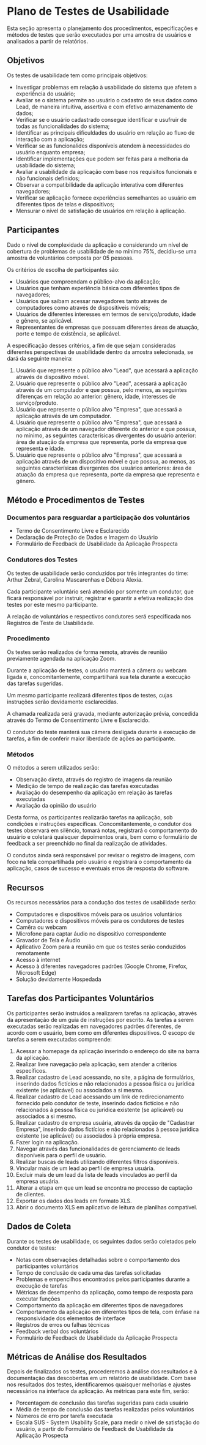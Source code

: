 # Plano de Testes de Usabilidade

Esta seção apresenta o planejamento dos procedimentos, especificações e métodos de testes que serão executados por uma amostra de usuários e analisados a partir de relatórios. 

## Objetivos

Os testes de usabilidade tem como principais objetivos:

- Investigar problemas em relação à usabilidade do sistema que afetem a experiência do usuário;
- Avaliar se o sistema permite ao usuário o cadastro de seus dados como Lead, de maneira intuitiva, assertiva e com efetivo armazenamento de dados;
- Verificar se o usuário cadastrado consegue identificar e usufruir de todas as funcionalidades do sistema;
- Identificar as principais dificuldades do usuário em relação ao fluxo de interação com a aplicação;
- Verificar se as funcionalides disponíveis atendem à necessidades do usuário enquanto empresa;
- Identificar implementações que podem ser feitas para a melhoria da usabilidade do sistema;
- Avaliar a usabilidade da aplicação com base nos requisitos funcionais e não funcionais definidos;
- Observar a compatibilidade da aplicação interativa com diferentes navegadores;
- Verificar se aplicação fornece experiências semelhantes ao usuário em diferentes tipos de telas e dispositivos;
- Mensurar o nível de satisfação de usuários em relação à aplicação.

## Participantes

Dado o nível de complexidade da aplicação e considerando um nível de cobertura de problemas de usabilidade de no mínimo 75%, decidiu-se uma amostra de voluntários composta por 05 pessoas. 

Os critérios de escolha de participantes são:

- Usuários que compreendam o público-alvo da aplicação;
- Usuários que tenham experiência básica com diferentes tipos de navegadores;
- Usuários que saibam acessar navegadores tanto através de computadores como através de dispositiveis móveis;
- Usuários de diferentes interesses em termos de serviço/produto, idade e gênero, se aplicável.
- Representantes de empresas que possuam diferentes áreas de atuação, porte e tempo de existência, se aplicável.

A especificação desses critérios, a fim de que sejam consideradas diferentes perspectivas de usabilidade dentro da amostra selecionada, se dará da seguinte maneira:

1. Usuário que represente o público alvo "Lead", que acessará a aplicação através de dispositivo móvel.
2. Usuário que represente o público alvo "Lead", acessará a aplicação através de um computador e que possua, pelo menos, as seguintes diferenças em relação ao anterior: gênero, idade, interesses de serviço/produto.
3. Usuário que represente o público alvo "Empresa", que acessará a aplicação através de um computador.
4. Usuário que represente o público alvo "Empresa", que acessará a aplicação através de um navegador diferente do anterior e que possua, no mínimo, as seguintes caracterísicas divergentes do usuário anterior: área de atuação da empresa que representa, porte da empresa que representa e idade.
5. Usuário que represente o público alvo "Empresa", que acessará a aplicação através de um dispositivo móvel e que possua, ao menos, as seguintes caracterísicas divergentes dos usuários anteriores: área de atuação da empresa que representa, porte da empresa que representa e gênero.

## Método e Procedimentos de Testes

### Documentos para resguardar a participação dos voluntários 

- Termo de Consentimento Livre e Esclarecido
- Declaração de Proteção de Dados e Imagem do Usuário
- Formulário de Feedback de Usabilidade da Aplicação Prospecta


### Condutores dos Testes

Os testes de usabilidade serão conduzidos por três integrantes do time: Arthur Zebral, Carolina Mascarenhas e Débora Alexia.

Cada participante voluntário será atendido por somente um condutor, que ficará responsável por instruir, registrar e garantir a efetiva realização dos testes por este mesmo participante. 

A relação de voluntários e respectivos condutores será especificada nos Registros de Teste de Usabilidade.


### Procedimento

Os testes serão realizados de forma remota, através de reunião previamente agendada na aplicação Zoom. 

Durante a aplicação de testes, o usuário manterá a câmera ou webcam ligada e, concomitantemente, compartilhará sua tela durante a execução das tarefas sugeridas.

Um mesmo participante realizará diferentes tipos de testes, cujas instruções serão devidamente esclarecidas. 

A chamada realizada será gravada, mediante autorização prévia, concedida através do Termo de Consentimento Livre e Esclarecido. 

O condutor do teste manterá sua câmera desligada durante a execução de tarefas, a fim de conferir maior liberdade de ações ao participante. 


### Métodos

O métodos a serem utilizados serão:

- Observação direta, através do registro de imagens da reunião
- Medição de tempo de realização das tarefas executadas
- Avaliação do desempenho da aplicação em relação às tarefas executadas
- Avaliação da opinião do usuário 

Desta forma, os participantes realizarão tarefas na aplicação, sob condições e instruções específicas. Concomitantemente, o condutor dos testes observará em silêncio, tomará notas, registrará o comportamento do usuário e coletará quaisquer depoimentos orais, bem como o formulário de feedback a ser preenchido no final da realização de atividades. 

O condutos ainda será responsável por revisar o registro de imagens, com foco na tela compartilhada pelo usuário e registrará o comportamento da aplicação, casos de sucesso e eventuais erros de resposta do software.

## Recursos

Os recursos necessários para a condução dos testes de usabilidade serão:

- Computadores e dispositivos móveis para os usuários voluntários
- Computadores e dispositivos móveis para os condutores de testes
- Camêra ou webcam
- Microfone para captar áudio no dispositivo correspondente
- Gravador de Tela e Áudio
- Aplicativo Zoom para a reunião em que os testes serão conduzidos remotamente
- Acesso à internet
- Acesso à diferentes navegadores padrões (Google Chrome, Firefox, Microsoft Edge)
- Solução devidamente Hospedada

## Tarefas dos Participantes Voluntários

Os participantes serão instruídos a realizarem tarefas na aplicação, através da apresentação de um guia de instruções por escrito. As tarefas a serem executadas serão realizadas em navegadores padrões diferentes, de acordo com o usuário, bem como em diferentes dispositivos. O escopo de tarefas a serem executadas compreende:

1. Acessar a homepage da aplicação inserindo o endereço do site na barra da aplicação.
2. Realizar livre navegação pela aplicação, sem atender a critérios específicos.
3. Realizar cadastro de Lead acessando, no site, a página de formulários, inserindo dados fictícios e não relacionados a pessoa física ou jurídica existente (se aplicável) ou associados a si mesmo.
4. Realizar cadastro de Lead acessando um link de redirecionamento fornecido pelo condutor de teste, inserindo dados fictícios e não relacionados à pessoa física ou jurídica existente (se aplicável) ou associados a si mesmo.
5. Realizar cadastro de empresa usuária, através da opção de "Cadastrar Empresa", inserindo dados fictícios e não relacionados à pessoa jurídica existente (se aplicável) ou associados à própria empresa.
6. Fazer login na aplicação.
7. Navegar através das funcionalidades de gerenciamento de leads disponíveis para o perfil de usuário.
8. Realizar buscas de leads utilizando diferentes filtros disponíveis.
9. Vincular mais de um lead ao perfil de empresa usuária.
10. Excluir mais de um lead da lista de leads vinculados ao perfil da empresa usuária.
11. Alterar a etapa em que um lead se encontra no processo de captação de clientes.
12. Exportar os dados dos leads em formato XLS.
13. Abrir o documento XLS em aplicativo de leitura de planilhas compatível.

## Dados de Coleta

Durante os testes de usabilidade, os seguintes dados serão coletados pelo condutor de testes:

- Notas com observações detalhadas sobre o comportamento dos participantes voluntários
- Tempo de conclusão de cada uma das tarefas solicitadas
- Problemas e empencilhos encontrados pelos participantes durante a execução de tarefas
- Métricas de desempenho da aplicação, como tempo de resposta para executar funções
- Comportamento da aplicação em diferentes tipos de navegadores
- Comportamento da aplicação em diferentes tipos de tela, com ênfase na responsividade dos elementos de interface
- Registros de erros ou falhas técnicas
- Feedback verbal dos voluntários
- Formulário de Feedback de Usabilidade da Aplicação Prospecta

## Métricas de Análise dos Resultados

Depois de finalizados os testes, procederemos à análise dos resultados e à documentação das descobertas em um relatório de usabilidade. Com base nos resultados dos testes, identificaremos quaisquer melhorias e ajustes necessários na interface da aplicação. As métricas para este fim, serão:

- Porcentagem de conclusão das tarefas sugeridas para cada usuário
- Média de tempo de conclusão das tarefas realizadas pelos voluntários
- Números de erro por tarefa executada
- Escala SUS - System Usability Scale, para medir o nível de satisfação do usuário, a partir do Formulário de Feedback de Usabilidade da Aplicação Prospecta
